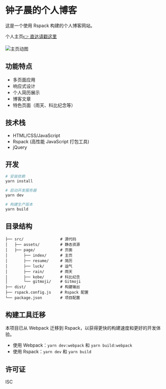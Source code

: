 # 钟子晨的个人博客

这是一个使用 Rspack 构建的个人博客网站。

个人主页[👉 直达请戳这里](https://www.zzcyes.com)

![主页动图](./src/assets/resouce/home.gif)

## 功能特点

- 多页面应用
- 响应式设计
- 个人简历展示
- 博客文章
- 特色页面（雨天、科比纪念等）

## 技术栈

- HTML/CSS/JavaScript
- Rspack (高性能 JavaScript 打包工具)
- jQuery

## 开发

```bash
# 安装依赖
yarn install

# 启动开发服务器
yarn dev

# 构建生产版本
yarn build
```

## 目录结构

```
├── src/                # 源代码
│   ├── assets/         # 静态资源
│   ├── page/           # 页面
│       ├── index/      # 主页
│       ├── resume/     # 简历
│       ├── luck/       # 运气
│       ├── rain/       # 雨天
│       ├── kobe/       # 科比纪念
│       └── gitmoji/    # Gitmoji
├── dist/               # 构建输出
├── rspack.config.js    # Rspack 配置
└── package.json        # 项目配置
```

## 构建工具迁移

本项目已从 Webpack 迁移到 Rspack，以获得更快的构建速度和更好的开发体验。

- 使用 Webpack：`yarn dev:webpack` 和 `yarn build:webpack`
- 使用 Rspack：`yarn dev` 和 `yarn build`

## 许可证

ISC
